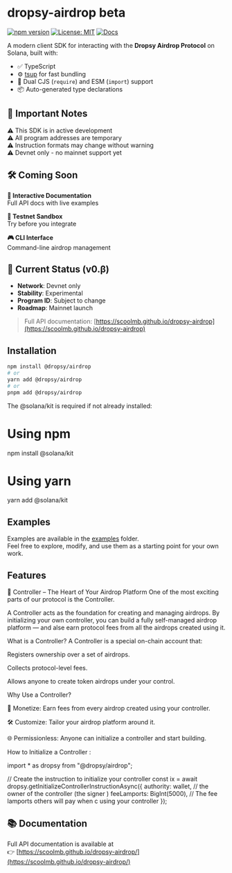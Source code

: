 # dropsy-airdrop beta

[![npm version](https://img.shields.io/npm/v/@dropsy/airdrop.svg)](https://www.npmjs.com/package/@dropsy/airdrop)
[![License: MIT](https://img.shields.io/badge/License-MIT-yellow.svg)](https://opensource.org/licenses/MIT)
[![Docs](https://img.shields.io/badge/docs-online-blue)](https://scoolmb.github.io/dropsy-airdrop/)

A modern client SDK for interacting with the **Dropsy Airdrop Protocol** on Solana, built with:

- ✅ TypeScript
- ⚙️ [tsup](https://github.com/egoist/tsup) for fast bundling
- 🔀 Dual CJS (`require`) and ESM (`import`) support
- 📦 Auto-generated type declarations

## 🚨 Important Notes

⚠️ This SDK is in active development  
⚠️ All program addresses are temporary  
⚠️ Instruction formats may change without warning  
⚠️ Devnet only - no mainnet support yet

## 🛠 Coming Soon

**📖 Interactive Documentation**  
Full API docs with live examples

**🧪 Testnet Sandbox**  
Try before you integrate

**🎮 CLI Interface**  
Command-line airdrop management

## 🔭 Current Status (v0.β)

- **Network**: Devnet only
- **Stability**: Experimental
- **Program ID**: Subject to change
- **Roadmap**: Mainnet launch

> Full API documentation: [https://scoolmb.github.io/dropsy-airdrop](https://scoolmb.github.io/dropsy-airdrop)

## Installation

```bash
npm install @dropsy/airdrop
# or
yarn add @dropsy/airdrop
# or
pnpm add @dropsy/airdrop
```

The @solana/kit is required if not already installed:

# Using npm

npm install @solana/kit

# Using yarn

yarn add @solana/kit

## Examples

Examples are available in the [examples](./examples) folder.  
Feel free to explore, modify, and use them as a starting point for your own work.

## Features

🚀 Controller – The Heart of Your Airdrop Platform
One of the most exciting parts of our protocol is the Controller.

A Controller acts as the foundation for creating and managing airdrops. By initializing your own controller, you can build a fully self-managed airdrop platform — and alse earn protocol fees from all the airdrops created using it.

What is a Controller?
A Controller is a special on-chain account that:

Registers ownership over a set of airdrops.

Collects protocol-level fees.

Allows anyone to create token airdrops under your control.

Why Use a Controller?

💸 Monetize: Earn fees from every airdrop created using your controller.

🛠️ Customize: Tailor your airdrop platform around it.

🌐 Permissionless: Anyone can initialize a controller and start building.

How to Initialize a Controller :

import \* as dropsy from "@dropsy/airdrop";

// Create the instruction to initialize your controller
const ix = await dropsy.getInitializeControllerInstructionAsync({
authority: wallet, // the owner of the controller (the signer )
feeLamports: BigInt(5000), // The fee lamports others will pay when c using your controller
});

## 📚 Documentation

Full API documentation is available at  
👉 [https://scoolmb.github.io/dropsy-airdrop/](https://scoolmb.github.io/dropsy-airdrop/)
